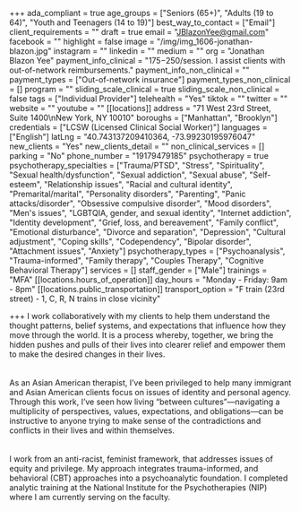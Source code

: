 +++
ada_compliant = true
age_groups = ["Seniors (65+)", "Adults (19 to 64)", "Youth and Teenagers (14 to 19)"]
best_way_to_contact = ["Email"]
client_requirements = ""
draft = true
email = "JBlazonYee@gmail.com"
facebook = ""
highlight = false
image = "/img/img_1606-jonathan-blazon.jpg"
instagram = ""
linkedin = ""
medium = ""
org = "Jonathan Blazon Yee"
payment_info_clinical = "$175-$250/session. I assist clients with out-of-network reimbursements."
payment_info_non_clinical = ""
payment_types = ["Out-of-network insurance"]
payment_types_non_clinical = []
program = ""
sliding_scale_clinical = true
sliding_scale_non_clinical = false
tags = ["Individual Provider"]
telehealth = "Yes"
tiktok = ""
twitter = ""
website = ""
youtube = ""
[[locations]]
address = "71 West 23rd Street, Suite 1400\nNew York, NY 10010"
boroughs = ["Manhattan", "Brooklyn"]
credentials = ["LCSW (Licensed Clinical Social Worker)"]
languages = ["English"]
latLng = "40.743137209410364, -73.99230195976047"
new_clients = "Yes"
new_clients_detail = ""
non_clinical_services = []
parking = "No"
phone_number = "19179479185"
psychotherapy = true
psychotherapy_specialties = ["Trauma/PTSD", "Stress", "Spirituality", "Sexual health/dysfunction", "Sexual addiction", "Sexual abuse", "Self-esteem", "Relationship issues", "Racial and cultural identity", "Premarital/marital", "Personality disorders", "Parenting", "Panic attacks/disorder", "Obsessive compulsive disorder", "Mood disorders", "Men's issues", "LGBTQIA, gender, and sexual identity", "Internet addiction", "Identity development", "Grief, loss, and bereavement", "Family conflict", "Emotional disturbance", "Divorce and separation", "Depression", "Cultural adjustment", "Coping skills", "Codependency", "Bipolar disorder", "Attachment issues", "Anxiety"]
psychotherapy_types = ["Psychoanalysis", "Trauma-informed", "Family therapy", "Couples Therapy", "Cognitive Behavioral Therapy"]
services = []
staff_gender = ["Male"]
trainings = "MFA"
[[locations.hours_of_operation]]
day_hours = "Monday - Friday: 9am - 8pm"
[[locations.public_transportation]]
transport_option = "F train (23rd street) - 1, C, R, N trains in close vicinity"

+++
I work collaboratively with my clients to help them understand the thought patterns, belief systems, and expectations that influence how they move through the world. It is a process whereby, together, we bring the hidden pushes and pulls of their lives into clearer relief and empower them to make the desired changes in their lives.  
<br>  
As an Asian American therapist, I’ve been privileged to help many immigrant and Asian American clients focus on issues of identity and personal agency. Through this work, I’ve seen how living “between cultures”—navigating a multiplicity of perspectives, values, expectations, and obligations—can be instructive to anyone trying to make sense of the contradictions and conflicts in their lives and within themselves.  
<br>  
I work from an anti-racist, feminist framework, that addresses issues of equity and privilege. My approach integrates trauma-informed, and behavioral (CBT) approaches into a psychoanalytic foundation. I completed analytic training at the National Institute for the Psychotherapies (NIP) where I am currently serving on the faculty. 